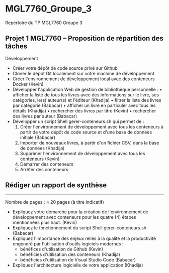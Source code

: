 # MGL7760_Groupe_3
Repertoire du TP MGL7760 Groupe 3

Projet 1 MGL7760 – Proposition de répartition des tâches
----------------------------------------------------------

Développement
- Créer votre dépôt de code source privé sur Github
- Cloner le dépôt Git localement sur votre machine de développement
- Créer l'environnement de développement local avec des conteneurs Docker (Kevin)
- Développer l'application Web de gestion de bibliothèque personnelle : 
    • afficher la liste de tous les livres avec des informations sur le livre, ses catégories, le(s) auteur(s) et l'éditeur (Khadija)
    • filtrer la liste des livres par catégorie (Babacar)
    • afficher un livre en particuler avec tous les détails (Khadija)
    • rechercher des livres par titre (Kevin)
    • rechercher des livres par auteur (Babacar)
- Développer un script Shell gerer-conteneurs.sh qui permet de :
    1. Créer l'environnement de développement avec tous les conteneurs à partir de votre dépôt de code source et d'une base de données initiale (Babacar)
    2. Importer de nouveaux livres, à partir d'un fichier CSV, dans la base de données (Khadija)
    3. Supprimer l'environnement de développement avec tous les conteneurs (Kevin)
    4. Démarrer des conteneurs 
    5. Arrêter des conteneurs

Rédiger un rapport de synthèse
--------------------------------------------------------------------------------------------------------------
--------------------------------------------------------------------------------------------------------------
Nombre de pages : ≈ 20 pages (à titre indicatif)
- Expliquez votre démarche pour la création de l'environnement de développement avec
conteneurs pour les quatre (4) étapes mentionnées plus haut. (Kevin)
- Expliquez le fonctionnement du script Shell gerer-conteneurs.sh  (Babacar)
- Expliquez l'importance des enjeux reliés à la qualité et la productivité engendré par l'utilisation
d'outils logiciels modernes :
	- bénéfices d'utilisation de Github (Kevin)
	- bénéficies d'utilisation des conteneurs (Khadija)
	- bénéficies d'utilisation de Visual Studio Code (Babacar)
- Expliquez l'architecture logicielle de votre application (Khadija)
